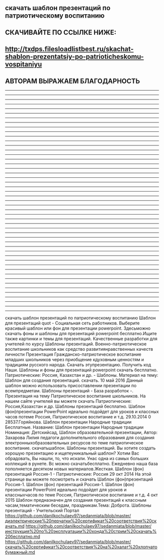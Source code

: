 скачать шаблон презентаций по патриотическому воспитанию
--------------------------------------------------
СКАЧИВАЙТЕ ПО ССЫЛКЕ НИЖЕ:
--------------------------------------------------
http://txdps.filesloadlistbest.ru/skachat-shablon-prezentatsiy-po-patrioticheskomu-vospitaniyu
--------------------------------------------------
АВТОРАМ ВЫРАЖАЕМ БЛАГОДАРНОСТЬ
--------------------------------------------------
--------------------------------------------------
--------------------------------------------------
--------------------------------------------------
--------------------------------------------------
--------------------------------------------------
--------------------------------------------------
--------------------------------------------------
--------------------------------------------------
--------------------------------------------------
--------------------------------------------------
--------------------------------------------------
--------------------------------------------------
--------------------------------------------------
--------------------------------------------------
--------------------------------------------------
--------------------------------------------------
--------------------------------------------------
--------------------------------------------------
--------------------------------------------------
--------------------------------------------------
--------------------------------------------------
--------------------------------------------------
--------------------------------------------------
--------------------------------------------------
--------------------------------------------------
--------------------------------------------------
--------------------------------------------------
--------------------------------------------------
--------------------------------------------------
--------------------------------------------------
--------------------------------------------------
--------------------------------------------------
--------------------------------------------------
--------------------------------------------------
--------------------------------------------------
--------------------------------------------------
--------------------------------------------------
--------------------------------------------------
--------------------------------------------------
--------------------------------------------------
--------------------------------------------------
--------------------------------------------------
--------------------------------------------------
--------------------------------------------------
--------------------------------------------------
--------------------------------------------------
--------------------------------------------------
--------------------------------------------------
--------------------------------------------------
скачать шаблон презентаций по патриотическому воспитанию Шаблон для презентаций quot - Социальная сеть работников. Выберите красивый шаблон или фон для презентации powerpoint. Здесьможно скачать фоны и шаблоны для презентаций powerpoint бесплатно.Ищите также картинки и темы для презентаций. Качественные разработки для учителей по курсу Шаблоны презентаций. Военно-патриотическое воспитание школьников как средство развитиянравственных качеств личности  Презентация Гражданско-патриотическое воспитание младших школьников через приобщение кдуховным ценностям и традициям русского народа.  Скачать этупрезентацию. Получить код Наши. Шаблоны и фоны для презентаций powerpoint скачать бесплатно. Патриотические: Россия, Казахстан и др. - Шаблоны. Материал на тему: Шаблон для создания презентаций.  скачать. 10 май 2016  Данный шаблон можно использовать присоставлении презентации по всемпредметам. Шаблоны презентаций - База разработок  -. Презентация на тему Патриотическое воспитание школьников. На нашем сайте учителей вы можете скачать Патриотические: Россия,Казахстан и др. Шаблоны презентаций бесплатно.  Шаблон (фон)презентации PowerPoint идеально подойдет для уроков и классных часов потеме Россия, Патриотическое воспитание и т.д. 29.10.2014 0 28537.Горяйнова. Шаблон презентации Народные традиции Бесплатные. Название: Шаблон презентации Народные традиции Номинация: Детскийсад, Шаблон образовательной презентации, Автор: Захарова Лилия педагоги дополнительного образования для создания электронныхобразовательных ресурсов по теме патриотическое воспитание. скачатьшаблон. Шаблоны презентаций. Вы хотите создать хорошую презентацию и ищетеуникальный шаблон? Хотим Вас обрадовать, Вы нашли, то, что искали. Унас одна из самых больших коллекций в рунете. Вс можно скачатьбесплатно. Ежедневно наша база пополняется десятком новых материалов.Жесткая. Шаблон (фон) презентаций Россия-1 - Патриотические: Россия
29 окт 2014  На этой странице вы можете посмотреть и скачать Шаблон (фон)презентаций Россия-1.  Шаблон (фон) презентаций Россия-1. Шаблон (фон) презентации PowerPoint идеально подойдет для уроков и классныхчасов по теме Россия, Патриотическое воспитание и т.д. 4 окт 2015  Шаблон предназначен для создания презентаций к классным часам,тематическим беседам, праздникам.Тема: Доброта. Шаблоны презентаций - Учительский Портал
https://github.com/danilkochulaev97/sedanmiata/blob/master/диэлектрические%20перчатки%20сертификат%20соответствия%20скачать.md
https://github.com/danilkochulaev97/sedanmiata/blob/master/инструкция%20по%20эксплуатации%20хонда%20стрим%20скачать%20бесплатно.md
https://github.com/danilkochulaev97/sedanmiata/blob/master/скачать%20сертификат%20соответствия%20на%20халат%20хлопчатобумажный.md